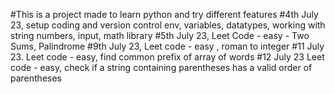 #This is a project made to learn python and try different features
#4th July 23, setup coding and version control env, variables, datatypes, working with string numbers, input, math library
#5th July 23, Leet Code  - easy - Two Sums, Palindrome
#9th July 23, Leet code - easy , roman to integer 
#11 July 23. Leet code - easy, find common prefix of array of words
#12 July 23 Leet code - easy, check if a string containing parentheses has a valid order of parentheses